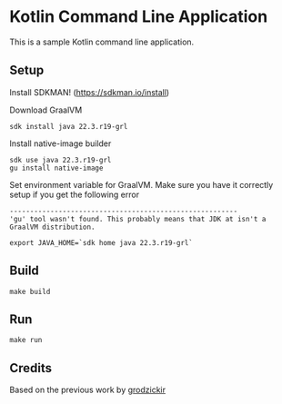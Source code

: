 # Kotlin Command Line Application

This is a sample Kotlin command line application.

## Setup

Install SDKMAN! (https://sdkman.io/install)

Download GraalVM

```shell
sdk install java 22.3.r19-grl
```

Install native-image builder

```shell
sdk use java 22.3.r19-grl
gu install native-image
```

Set environment variable for GraalVM.
Make sure you have it correctly setup if you get the following error

```text
--------------------------------------------------------
'gu' tool wasn't found. This probably means that JDK at isn't a GraalVM distribution.
```

```shell
export JAVA_HOME=`sdk home java 22.3.r19-grl`
```

## Build

```shell
make build
```

## Run

```shell
make run
```

## Credits

Based on the previous work by [grodzickir](https://github.com/grodzickir/kotlin-jvm-cli-native-tool-template)